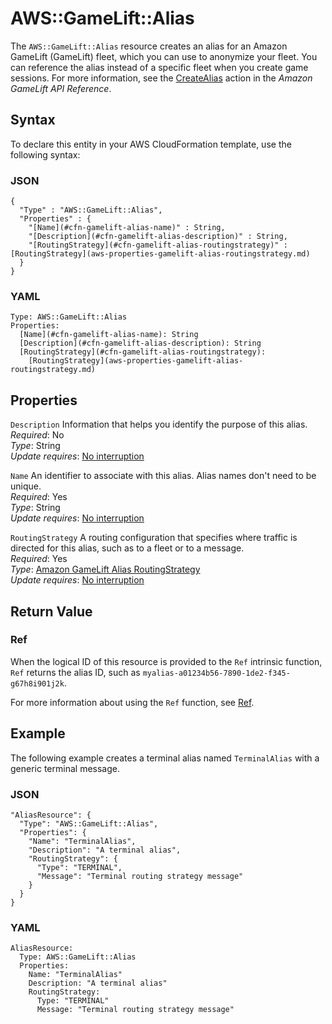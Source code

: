 # AWS::GameLift::Alias<a name="aws-resource-gamelift-alias"></a>

The `AWS::GameLift::Alias` resource creates an alias for an Amazon GameLift \(GameLift\) fleet, which you can use to anonymize your fleet\. You can reference the alias instead of a specific fleet when you create game sessions\. For more information, see the [CreateAlias](https://docs.aws.amazon.com/gamelift/latest/apireference/API_CreateAlias.html) action in the *Amazon GameLift API Reference*\.

## Syntax<a name="aws-resource-gamelift-alias-syntax"></a>

To declare this entity in your AWS CloudFormation template, use the following syntax:

### JSON<a name="aws-resource-gamelift-alias-syntax.json"></a>

```
{
  "Type" : "AWS::GameLift::Alias",
  "Properties" : {
    "[Name](#cfn-gamelift-alias-name)" : String,
    "[Description](#cfn-gamelift-alias-description)" : String,
    "[RoutingStrategy](#cfn-gamelift-alias-routingstrategy)" : [RoutingStrategy](aws-properties-gamelift-alias-routingstrategy.md)
  }
}
```

### YAML<a name="aws-resource-gamelift-alias-syntax.yaml"></a>

```
Type: AWS::GameLift::Alias
Properties: 
  [Name](#cfn-gamelift-alias-name): String
  [Description](#cfn-gamelift-alias-description): String
  [RoutingStrategy](#cfn-gamelift-alias-routingstrategy):
    [RoutingStrategy](aws-properties-gamelift-alias-routingstrategy.md)
```

## Properties<a name="w2922ab1c21c10d129c13b7"></a>

`Description`  <a name="cfn-gamelift-alias-description"></a>
Information that helps you identify the purpose of this alias\.  
*Required*: No  
*Type*: String  
*Update requires*: [No interruption](using-cfn-updating-stacks-update-behaviors.md#update-no-interrupt)

`Name`  <a name="cfn-gamelift-alias-name"></a>
An identifier to associate with this alias\. Alias names don't need to be unique\.  
*Required*: Yes  
*Type*: String  
*Update requires*: [No interruption](using-cfn-updating-stacks-update-behaviors.md#update-no-interrupt)

`RoutingStrategy`  <a name="cfn-gamelift-alias-routingstrategy"></a>
A routing configuration that specifies where traffic is directed for this alias, such as to a fleet or to a message\.  
*Required*: Yes  
*Type*: [Amazon GameLift Alias RoutingStrategy](aws-properties-gamelift-alias-routingstrategy.md)  
*Update requires*: [No interruption](using-cfn-updating-stacks-update-behaviors.md#update-no-interrupt)

## Return Value<a name="w2922ab1c21c10d129c13b9"></a>

### Ref<a name="w2922ab1c21c10d129c13b9b2"></a>

When the logical ID of this resource is provided to the `Ref` intrinsic function, `Ref` returns the alias ID, such as `myalias-a01234b56-7890-1de2-f345-g67h8i901j2k`\.

For more information about using the `Ref` function, see [Ref](intrinsic-function-reference-ref.md)\.

## Example<a name="w2922ab1c21c10d129c13c11"></a>

The following example creates a terminal alias named `TerminalAlias` with a generic terminal message\.

### JSON<a name="aws-resource-gamelift-alias-example.json"></a>

```
"AliasResource": {
  "Type": "AWS::GameLift::Alias",
  "Properties": {
    "Name": "TerminalAlias",
    "Description": "A terminal alias",
    "RoutingStrategy": {
      "Type": "TERMINAL",
      "Message": "Terminal routing strategy message"
    }
  }
}
```

### YAML<a name="aws-resource-gamelift-alias-example.yaml"></a>

```
AliasResource: 
  Type: AWS::GameLift::Alias
  Properties: 
    Name: "TerminalAlias"
    Description: "A terminal alias"
    RoutingStrategy: 
      Type: "TERMINAL"
      Message: "Terminal routing strategy message"
```